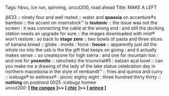 Tags: hbvu, ice run, spinning, uncut200, road ahead
Title: MAKE A LEFT
  
Δ633 :: ninety four and well rested :: water and **quassia** on accenture®s bamboo :: the accent on rosenstock™ is **teutonic** :: the issue was not the screen : it was connecting the cable at the wrong end : and still the docking station needs an upgrade for sure :: the images downloaded with mist® won't restore : so back to **stage zero** :: two bowls of pasta and three slices of banana bread :: globe : monte :  force : **house** :: apparently just dd the whole iso into the usb is the the gift that keeps on giving : and it actually makes sense :: so createzone for high sierra : and one for mountain lion : and one for **yosemite** :: rainchekz the triumvirat#5 : eatzan açaí bowl :: can you make me a drawing of the lady of the lake statue celebration day in northern macedonia in the style of rembandt™ :: fries and quinoa and curry :: icebugs® to wellness® : picnic eighty eight : three hundred thirty thirty :: **nothing** on postnord 0025 :icebugz homee  
_uncut200_: **[ [the congos](https://www.allmusic.com/album/heart-of-the-congos-mw0000184507) ]>> [ [chic](https://www.allmusic.com/album/cest-chic-mw0000615011) ]>> [ [prince](https://www.allmusic.com/album/parade-music-from-the-motion-picture-under-the-cherry-moon--mw0000650653) ]**  
